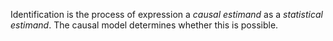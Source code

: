 Identification is the process of expression a *causal estimand* as a *statistical estimand*. The causal model determines whether this is possible.

